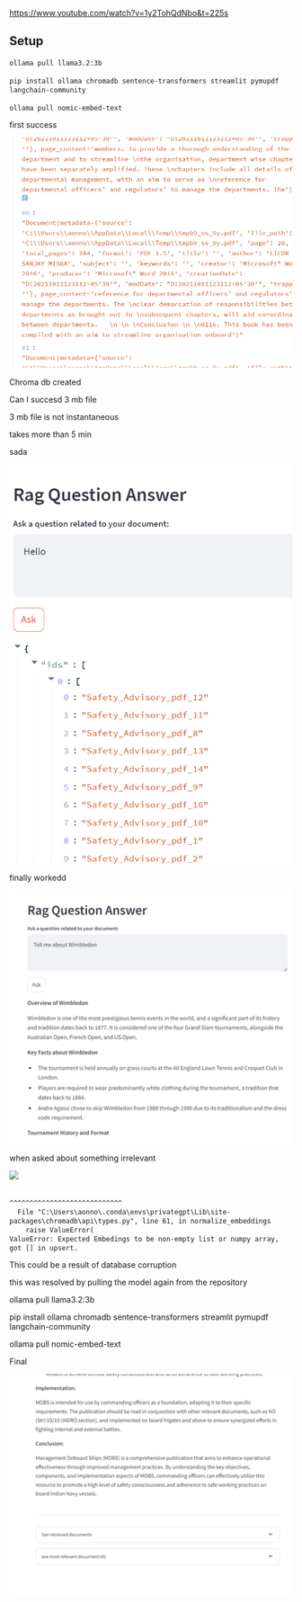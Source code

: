 https://www.youtube.com/watch?v=1y2TohQdNbo&t=225s


## Setup

```
ollama pull llama3.2:3b

pip install ollama chromadb sentence-transformers streamlit pymupdf langchain-community

ollama pull nomic-embed-text
```

first success

![](2025-01-02-22-11-41.png)

Chroma db created

Can I succesd 3 mb file

3 mb file is not instantaneous

takes more than 5 min

sada

![](2025-01-03-23-38-44.png)

finally workedd

![](2025-01-04-06-20-28.png)

when asked about something irrelevant

![](2025-01-04-07-37-50.png)

```
                                                ^^^^^^^^^^^^^^^^^^^^^^^^^^^^
  File "C:\Users\aonno\.conda\envs\privategpt\Lib\site-packages\chromadb\api\types.py", line 61, in normalize_embeddings
    raise ValueError(
ValueError: Expected Embedings to be non-empty list or numpy array, got [] in upsert.
```

This could be a result of database corruption

this was resolved by pulling the model again from the repository

ollama pull llama3.2:3b

pip install ollama chromadb sentence-transformers streamlit pymupdf langchain-community

ollama pull nomic-embed-text

Final

![](2025-01-08-23-04-29.png)

